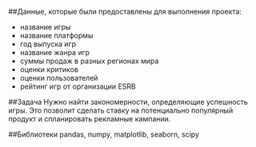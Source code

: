 
##Данные, которые были предоставлены для выполнения проекта:
- название игры
- название платформы 
- год выпуска игр
- название жанра игр
- суммы продаж в разных регионах мира
- оценки критиков
- оценки пользователей
- рейтинг игр от организации ESRB

##Задача
Нужно найти закономерности, определяющие успешность игры. Это позволит сделать ставку на потенциально популярный продукт и спланировать рекламные кампании.

##Библиотеки
pandas, numpy, matplotlib, seaborn, scipy


